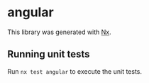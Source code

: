 # angular

This library was generated with [Nx](https://nx.dev).


## Running unit tests

Run `nx test angular` to execute the unit tests.

